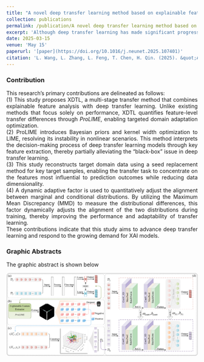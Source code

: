 ```yaml
---
title: "A novel deep transfer learning method based on explainable feature extraction and domain reconstruction"
collection: publications
permalink: /publication/A novel deep transfer learning method based on explainable feature extraction and domain reconstruction 
excerpt: 'Although deep transfer learning has made significant progress, its “black-box” nature and unstable feature adaptation remain key obstacles. This study proposes a multi-stage deep transfer learning method, called XDTL, which combines explainable feature extraction and domain reconstruction to enhance the performance of target models. Specifically, the study first divides features into key and regular features through cross-validation and explainability analysis, then reconstructs the target domain using a seed replacement method based on key target samples, ultimately achieving deep transfer. Experimental results show that, compared to other methods, XDTL achieves an average improvement of 27.43 % in effectiveness, demonstrating superior performance and stronger explainability. This method offers new insights into addressing the explainability challenges in transfer learning and highlights its potential for broader applications across various tasks.'
date: 2025-03-15
venue: 'May 15'
paperurl: '[paper](https://doi.org/10.1016/j.neunet.2025.107401)'
citation: 'L. Wang, L. Zhang, L. Feng, T. Chen, H. Qin. (2025). &quot;A novel deep transfer learning method based on explainable feature extraction and domain reconstruction&quot;, <i>Neural Networks</i>. 187. https://doi.org/10.1016/j.neunet.2025.107401'
---
```


### Contribution
<div style="text-align: justify;">
This research’s primary contributions are delineated as follows:<br>
  (1) This study proposes XDTL, a multi-stage transfer method that combines explainable feature analysis with deep transfer learning. Unlike existing methods that focus solely on performance, XDTL quantifies feature-level transfer differences through <i>ProLIME</i>, enabling targeted domain adaptation optimization.  <br>
  (2) ProLIME introduces Bayesian priors and kernel width optimization to LIME, resolving its instability in nonlinear scenarios. This method interprets the decision-making process of deep transfer learning models through key feature extraction, thereby partially alleviating the “black-box” issue in deep transfer learning.  <br>
  (3) This study reconstructs target domain data using a seed replacement method for key target samples, enabling the transfer task to concentrate on the features most influential to prediction outcomes while reducing data dimensionality.  <br>
  (4) A dynamic adaptive factor is used to quantitatively adjust the alignment between marginal and conditional distributions. By utilizing the Maximum Mean Discrepancy (MMD) to measure the distributional differences, this factor dynamically adjusts the alignment of the two distributions during training, thereby improving the performance and adaptability of transfer learning.  <br>
These contributions indicate that this study aims to advance deep transfer learning and respond to the growing demand for XAI models. 
</div>

### Graphic Abstracts

The graphic abstract is shown below  

![图形摘要1](..\images\Paper1GA.png)
